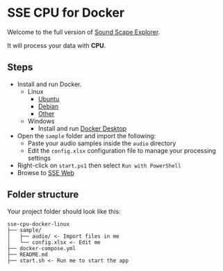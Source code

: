 # SSE CPU for Docker

Welcome to the full version of [Sound Scape Explorer](https://github.com/sound-scape-explorer/sound-scape-explorer).

It will process your data with **CPU**.

## Steps

- Install and run Docker.
  - Linux
    - [Ubuntu](https://docs.docker.com/engine/install/ubuntu/)
    - [Debian](https://docs.docker.com/engine/install/debian/)
    - [Other](https://docs.docker.com/engine/install/)
  - Windows
    - Install and run [Docker Desktop](https://www.docker.com/products/docker-desktop)
- Open the `sample` folder and import the following:
  - Paste your audio samples inside the `audio` directory
  - Edit the `config.xlsx` configuration file to manage your processing settings
- Right-click on `start.ps1` then select `Run with PowerShell`
- Browse to [SSE Web](http://localhost:8080)

## Folder structure

Your project folder should look like this:

```
sse-cpu-docker-linux
├── sample/
│   ├── audio/ <- Import files in me
│   └── config.xlsx <- Edit me
├── docker-compose.yml
├── README.md
├── start.sh <- Run me to start the app
```
